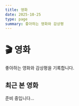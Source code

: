 ```yaml
---
title: 영화
date: 2025-10-25
type: page
summary: 좋아하는 영화와 감상평
---
```


# 🎬 영화

좋아하는 영화와 감상평을 기록합니다.

## 최근 본 영화

준비 중입니다...


